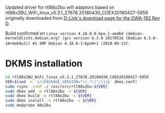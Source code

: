 Updated driver for rtl88x2bu wifi adaptors based on rtl88x2BU_WiFi_linux_v5.3.1_27678.20180430_COEX20180427-5959 originally downloaded from [D-Link's download page for the DWA-182 Rev D](https://support.dlink.com/ProductInfo.aspx?m=DWA-182).

Build confirmed on `Linux version 4.18.0-0.bpo.1-amd64 (debian-kernel@lists.debian.org) (gcc version 6.3.0 20170516 (Debian 6.3.0-18+deb9u1)) #1 SMP Debian 4.18.6-1~bpo9+1 (2018-09-13)`.

# DKMS installation
```bash
cd rtl88x2BU_WiFi_linux_v5.3.1_27678.20180430_COEX20180427-5959
VER=$(sed -n 's/\PACKAGE_VERSION="\(.*\)"/\1/p' dkms.conf)
sudo rsync -rvhP ./ /usr/src/rtl88x2bu-${VER}
sudo dkms add -m rtl88x2bu -v ${VER}
sudo dkms build -m rtl88x2bu -v ${VER}
sudo dkms install -m rtl88x2bu -v ${VER}
sudo modprobe 88x2bu
```
